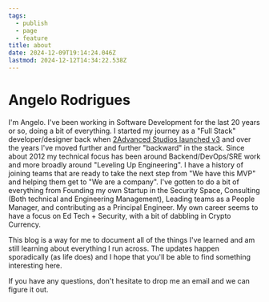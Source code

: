 ```yaml
---
tags:
  - publish
  - page
  - feature
title: about
date: 2024-12-09T19:14:24.046Z
lastmod: 2024-12-12T14:34:22.538Z
---
```

# Angelo Rodrigues

I'm Angelo. I've been working in Software Development for the last 20 years or so, doing a bit of everything. I started my journey as a "Full Stack" developer/designer back when [2Advanced Studios launched v3](https://www.webdesignmuseum.org/exhibitions/2advanced-studios-v3-2001) and over the years I've moved further and further "backward" in the stack. Since about 2012 my technical focus has been around Backend/DevOps/SRE work and more broadly around "Leveling Up Engineering". I have a history of joining teams that are ready to take the next step from "We have this MVP" and helping them get to "We are a company". I've gotten to do a bit of everything from Founding  my own Startup in the Security Space, Consulting (Both technical and Engineering Management), Leading teams as a People Manager, and contributing as a Principal Engineer. My own career seems to have a focus on Ed Tech + Security, with a bit of dabbling in Crypto Currency.

This blog is a way for me to document all of the things I've learned and am still learning about everything I run across. The updates happen sporadically (as life does) and I hope that you'll be able to find something interesting here.

If you have any questions, don't hesitate to drop me an email and we can figure it out.
